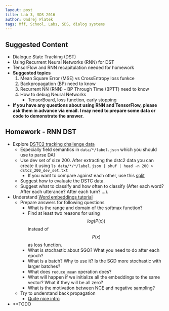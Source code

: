 ```yaml
---
layout: post
title: Lab 3, SDS 2016
author: Ondrej Platek
tags: Mff, School, Labs, SDS, dialog systems 
---
```


## Suggested Content

- Dialogue State Tracking (DST)
- Using Recurrent Neural Networks (RNN) for DST 
- TensorFlow and RNN recapitulation needed for homework
- **Suggested topics**
    1. Mean Square Error (MSE) vs CrossEntropy loss funkce
    2. Backpropagation (BP) need to know
    3. Recurrent NN (RNN) - BP Through Time (BPTT) need to know
    4. How to debug Neural Networks
        - TensorBoard, loss function, early stopping
- **If you have any questions about using RNN and TensorFlow, please ask them in advance via email. I may need to prepare some data or code to demonstrate the answer.**

## Homework - RNN DST 
- Explore [DSTC2 tracking challenge data](http://camdial.org/~mh521/dstc/downloads/dstc2_test.tar.gz)
    - Especially field semantics in `data/*/label.json` which you should use to parse DAI
    - Use dev set of size 200. After extracting the dstc2 data you can create it using `ls data/*/*/label.json | shuf | head -n 200 > dstc2_200_dev_set.txt`
        - If you want to compare against each other, use this [split](https://raw.githubusercontent.com/oplatek/sds-lab/master/dst/dstc2_200_dev_set.txt)
    - Suggest how to evaluate the DSTC data.
    - Suggest what to classify and how often to classify (After each word? After each utterance? After each turn? ...).
- Understand [Word embeddings tutorial](https://www.tensorflow.org/versions/r0.7/tutorials/word2vec/index.html)
    - Prepare answers for following questions
        - What is the range and domain of the softmax function?
        - Find at least two reasons for using $$ log(P(x)) $$ instead of $$ P(x) $$ as loss function.
        - What is stochastic about SGQ? What you need to do after each epoch?
        - What is a batch? Why to use it? Is the SGD more stochastic with larger batches?
        - What does `reduce_mean` operation does?
        - What will happen if we initialize all the embeddings to the same vector? What if they will be all zero?
        - What is the motivation between NCE and negative sampling?
    - Try to understand back propagation
        - [Quite nice intro](http://numericinsight.com/uploads/A_Gentle_Introduction_to_Backpropagation.pdf)
- **TODO 
